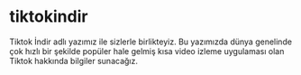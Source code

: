 # tiktokindir
Tiktok İndir adlı yazımız ile sizlerle birlikteyiz. Bu yazımızda dünya genelinde çok hızlı bir şekilde popüler hale gelmiş kısa video izleme uygulaması olan Tiktok hakkında bilgiler sunacağız.

